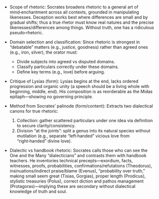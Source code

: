 - Scope of rhetoric: Socrates broadens rhetoric to a general art of mind‑enchantment across all contexts, grounded in manipulating likenesses. Deception works best where differences are small and by gradual shifts; thus a true rhetor must know real natures and the precise likenesses/differences among things. Without truth, one has a ridiculous pseudo‑rhetoric.

- Domain selection and classification: Since rhetoric is strongest in “debatable” matters (e.g., justice, goodness) rather than agreed ones (e.g., iron, silver), the orator must:
  - Divide subjects into agreed vs disputed domains.
  - Classify particulars correctly under these domains.
  - Define key terms (e.g., love) before arguing.

- Critique of Lysias (form): Lysias begins at the end, lacks ordered progression and organic unity (a speech should be a living whole with beginning, middle, end). His composition is as reorderable as the Midas epitaph—showing no governing principle.

- Method from Socrates’ palinode (form/content): Extracts two dialectical canons for true rhetoric:
  1) Collection: gather scattered particulars under one idea via definition to secure clarity/consistency.
  2) Division “at the joints”: split a genus into its natural species without mutilation (e.g., separate “left‑handed” vicious love from “right‑handed” divine love).

- Dialectic vs handbook rhetoric: Socrates calls those who can see the One and the Many “dialecticians” and contrasts them with handbook teachers. He inventories technical precepts—exordium, facts, witnesses, proofs, probabilities, confirmations/refutations (Theodorus), insinuations/indirect praise/blame (Evenus), “probability over truth,” making small seem great (Tisias, Gorgias), proper length (Prodicus), stylistic treasuries (Polus), correct diction and pathos management (Protagoras)—implying these are secondary without dialectical knowledge of truth and soul.